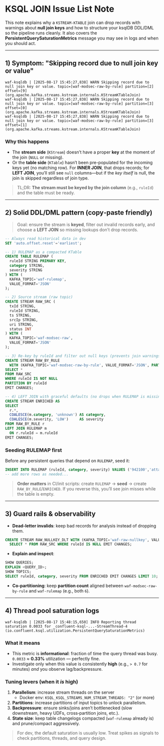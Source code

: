 # KSQL JOIN Issue List Note

This note explains why a `KSTREAM-KTABLE` join can drop records with warnings about **null join keys** and how to structure your ksqlDB DDL/DML so the pipeline runs cleanly. It also covers the **PersistentQuerySaturationMetrics** message you may see in logs and when you should act.

---

## 1) Symptom: "Skipping record due to null join key or value"

```
waf-ksqldb | [2025-08-17 15:45:27,838] WARN Skipping record due to null join key or value. topic=[waf-modsec-raw-by-rule] partition=[2] offset=[9] (org.apache.kafka.streams.kstream.internals.KStreamKTableJoin)
waf-ksqldb | [2025-08-17 15:45:27,838] WARN Skipping record due to null join key or value. topic=[waf-modsec-raw-by-rule] partition=[3] offset=[0] (org.apache.kafka.streams.kstream.internals.KStreamKTableJoin)
waf-ksqldb | [2025-08-17 15:45:27,838] WARN Skipping record due to null join key or value. topic=[waf-modsec-raw-by-rule] partition=[3] offset=[1] (org.apache.kafka.streams.kstream.internals.KStreamKTableJoin)
```

### Why this happens

- The **stream side** (`KStream`) doesn’t have a proper **key** at the moment of the join (`NULL` or missing).
- Or the **table side** (`KTable`) hasn’t been pre-populated for the incoming keys yet (no matching row). For **INNER JOIN**, that drops records; for **LEFT JOIN**, you’ll still see `null` columns—but if the *key itself* is null, the join is skipped regardless of join type.

> TL;DR: **The stream must be keyed by the join column** (e.g., `ruleId`) and the table must be ready.

---

## 2) Solid DDL/DML pattern (copy‑paste friendly)

> Goal: ensure the stream is **keyed**, filter out invalid records early, and choose a **LEFT JOIN** so missing lookups don’t drop records.

```sql
-- Always read historical data in dev
SET 'auto.offset.reset'='earliest';

-- 1) RULEMAP as a compacted KTable
CREATE TABLE RULEMAP (
  ruleId STRING PRIMARY KEY,
  category STRING,
  severity STRING
) WITH (
  KAFKA_TOPIC='waf-rulemap',
  VALUE_FORMAT='JSON'
);

-- 2) Source stream (raw topic)
CREATE STREAM RAW_SRC (
  txId STRING,
  ruleId STRING,
  ts STRING,
  srcIp STRING,
  uri STRING,
  status INT
) WITH (
  KAFKA_TOPIC='waf-modsec-raw',
  VALUE_FORMAT='JSON'
);

-- 3) Re-key by ruleId and filter out null keys (prevents join warnings)
CREATE STREAM RAW_BY_RULE
  WITH (KAFKA_TOPIC='waf-modsec-raw-by-rule', VALUE_FORMAT='JSON', PARTITIONS=6) AS
SELECT *
FROM RAW_SRC
WHERE ruleId IS NOT NULL
PARTITION BY ruleId
EMIT CHANGES;

-- 4) LEFT JOIN with graceful defaults (no drops when RULEMAP is missing)
CREATE STREAM ENRICHED AS
SELECT
  r.*,
  COALESCE(m.category, 'unknown') AS category,
  COALESCE(m.severity, 'LOW')     AS severity
FROM RAW_BY_RULE r
LEFT JOIN RULEMAP m
  ON r.ruleId = m.ruleId
EMIT CHANGES;
```

### Seeding RULEMAP first

Before any persistent queries that depend on `RULEMAP`, seed it:

```sql
INSERT INTO RULEMAP (ruleId, category, severity) VALUES ('942100','attack-sqli','CRITICAL');
-- add more rows as needed...
```

> **Order matters** in CI/init scripts: create `RULEMAP` → **seed** → create `RAW_BY_RULE`/`ENRICHED`. If you reverse this, you’ll see join misses while the table is empty.

---

## 3) Guard rails & observability

- **Dead‑letter invalids**: keep bad records for analysis instead of dropping them.

```sql
CREATE STREAM RAW_NULLKEY_DLT WITH (KAFKA_TOPIC='waf-raw-nullkey', VALUE_FORMAT='JSON', PARTITIONS=3) AS
  SELECT * FROM RAW_SRC WHERE ruleId IS NULL EMIT CHANGES;
```

- **Explain and inspect**:

```sql
SHOW QUERIES;
EXPLAIN <QUERY_ID>;
SHOW TOPICS;
SELECT ruleId, category, severity FROM ENRICHED EMIT CHANGES LIMIT 10;
```

- **Co‑partitioning**: keep **partition count** aligned between `waf-modsec-raw-by-rule` and `waf-rulemap` (e.g., both `6`).

---

## 4) Thread pool saturation logs

```
waf-ksqldb | [2025-08-17 15:48:15,650] INFO Reporting thread saturation 0.0033 for _confluent-ksql-...-StreamThread-4 (io.confluent.ksql.utilization.PersistentQuerySaturationMetrics)
```

### What it means

- This metric is **informational**: fraction of time the query thread was busy. `0.0033` ≈ **0.33%** utilization — perfectly fine.
- Investigate only when this value is consistently **high** (e.g., `> 0.7` for minutes) *and* you observe lag/backpressure.

### Tuning levers (when it *is* high)

1. **Parallelism**: increase stream threads on the server
   - Docker env: `KSQL_KSQL_STREAMS_NUM_STREAM_THREADS: "2"` (or more)
2. **Partitions**: increase partitions of input topics to unlock parallelism.
3. **Backpressure**: ensure sinks/joins aren’t bottlenecked (slow downstream, heavy UDFs, cross‑partition joins, etc.).
4. **State size**: keep table changelogs compacted (`waf-rulemap` already is) and prune/compact aggressively.

> For dev, the default saturation is usually low. Treat spikes as signals to check partitions, threads, and query design.

